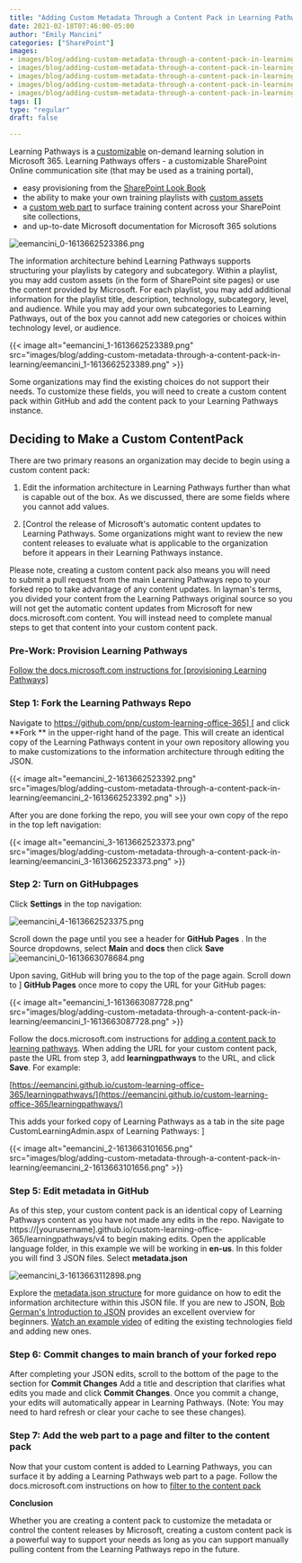 ```yaml
---
title: "Adding Custom Metadata Through a Content Pack in Learning Pathways"
date: 2021-02-18T07:46:00-05:00
author: "Emily Mancini"
categories: ["SharePoint"]
images:
- images/blog/adding-custom-metadata-through-a-content-pack-in-learning/eemancini_1-1613662523389.png
- images/blog/adding-custom-metadata-through-a-content-pack-in-learning/eemancini_2-1613662523392.png
- images/blog/adding-custom-metadata-through-a-content-pack-in-learning/eemancini_3-1613662523373.png
- images/blog/adding-custom-metadata-through-a-content-pack-in-learning/eemancini_1-1613663087728.png
- images/blog/adding-custom-metadata-through-a-content-pack-in-learning/eemancini_2-1613663101656.png
tags: []
type: "regular"
draft: false

---
```


Learning Pathways is
a [customizable](https://docs.microsoft.com/en-us/office365/customlearning/custom_accessadmin)
on-demand learning solution in Microsoft 365. Learning Pathways offers - a
customizable SharePoint Online communication site (that may be used as a
training portal), 
- easy provisioning from
the [SharePoint Look
Book](https://lookbook.microsoft.com/details/3df8bd55-b872-4c9d-88e3-6b2f05344239?source=default)
- the ability to make your own training playlists with
[custom
assets](https://docs.microsoft.com/en-us/office365/customlearning/custom_addassets)
- a [custom web
part](https://docs.microsoft.com/en-us/office365/customlearning/custom_whereiswebpart) to 
surface training content across your SharePoint site collections, 
- and
up-to-date Microsoft documentation for Microsoft 365
solutions

![eemancini_0-1613662523386.png](https://techcommunity.microsoft.com/t5/image/serverpage/image-id/255796i189AC59232AA4999/image-size/medium?v=v2&px=400)

The information architecture behind Learning Pathways supports
structuring your playlists by category and subcategory. Within a
playlist, you may add custom assets (in the form of SharePoint site
pages) or use the content provided by Microsoft. For each playlist, you
may add additional information for the playlist title, description,
technology, subcategory, level, and audience. While you may add your own
subcategories to Learning Pathways, out of the box you cannot add new
categories or choices
within technology
level, or
audience.

{{< image alt="eemancini_1-1613662523389.png" src="images/blog/adding-custom-metadata-through-a-content-pack-in-learning/eemancini_1-1613662523389.png" >}}

Some organizations may find the existing choices do not support their
needs. To customize these fields, you will need to
create a custom content pack within GitHub and add the content pack to
your Learning Pathways instance.

## Deciding to Make a Custom ContentPack

There are two primary reasons an organization may decide to begin using
a custom content
pack:

1.  Edit the information architecture in Learning Pathways further than
    what is capable out of the box. As we discussed,
    there are some fields where you cannot add
    values.


1.  [Control the release of Microsoft's automatic content updates to
    Learning Pathways. Some organizations might want to review the new
    content releases to evaluate what is applicable to the organization
    before it appears in their Learning Pathways
    instance. 

Please note, creating a custom content pack also
means you will need to submit a pull request from the
main Learning Pathways repo to your forked repo to take advantage of any
content updates. In layman's terms, you divided your
content from the Learning
Pathways original source so you
will not get the automatic content updates from Microsoft for new
docs.microsoft.com content.
You will instead need to complete
manual steps to get that content into your custom
content
pack.

### Pre-Work: Provision Learning Pathways

[Follow the docs.microsoft.com instructions
for [provisioning Learning
Pathways] ](https://docs.microsoft.com/en-us/office365/customlearning/custom_provision#to-provision-learning-pathways)

### Step 1: Fork the Learning Pathways Repo

Navigate
to [https://github.com/pnp/custom-learning-office-365] ](https://github.com/pnp/custom-learning-office-365)[ and click **Fork ** in
the upper-right hand of the page. This will create an identical copy of
the Learning Pathways content in your own repository allowing you to
make customizations to the information architecture through editing the
JSON.

{{< image alt="eemancini_2-1613662523392.png" src="images/blog/adding-custom-metadata-through-a-content-pack-in-learning/eemancini_2-1613662523392.png" >}}

After you are done forking the repo, you will see your own copy of the
repo in the top left
navigation:

{{< image alt="eemancini_3-1613662523373.png" src="images/blog/adding-custom-metadata-through-a-content-pack-in-learning/eemancini_3-1613662523373.png" >}}

### Step 2: Turn on GitHubpages

Click **Settings** in
the top
navigation:

![eemancini_4-1613662523375.png](https://techcommunity.microsoft.com/t5/image/serverpage/image-id/255801i04CC37FEA6115BAD/image-size/medium?v=v2&px=400)

Scroll down the page until you see a header
for **GitHub Pages** . In the
Source dropdowns,
select **Main** and **docs** then
click **Save**
![eemancini_0-1613663078684.png](https://techcommunity.microsoft.com/t5/image/serverpage/image-id/255806iE149A57D903D3B97/image-size/medium?v=v2&px=400 )

Upon saving, GitHub will bring you to the top of the page again. Scroll
down to ] **GitHub Pages**  once more
to copy the URL for your
GitHub
pages:

{{< image alt="eemancini_1-1613663087728.png" src="images/blog/adding-custom-metadata-through-a-content-pack-in-learning/eemancini_1-1613663087728.png" >}}

Follow the docs.microsoft.com instructions
for [adding a content pack to learning
pathways](https://docs.microsoft.com/en-us/office365/customlearning/custom_partnerguide_contint#add-a-content-pack-to-learning-pathways). When
adding the URL for your custom content pack, paste the URL from step
3, add **learningpathways** to
the
URL, and click **Save**. For
example:

[https://eemancini.github.io/custom-learning-office-365/learningpathways/](https://eemancini.github.io/custom-learning-office-365/learningpathways/)

This adds your forked copy of Learning Pathways as a tab in the site
page CustomLearningAdmin.aspx of
Learning
Pathways: ]

{{< image alt="eemancini_2-1613663101656.png" src="images/blog/adding-custom-metadata-through-a-content-pack-in-learning/eemancini_2-1613663101656.png" >}}

### Step 5: Edit metadata in GitHub

As of this step, your custom content pack is an identical copy of
Learning Pathways content as you have not made any edits in the repo.
Navigate
to https://\[yourusername\].github.io/custom-learning-office-365/learningpathways/v4 to
begin making edits. Open the applicable language
folder, in this example we
will be working in **en-us**. In
this folder you will find 3 JSON files.
Select **metadata.json**

![eemancini_3-1613663112898.png](https://techcommunity.microsoft.com/t5/image/serverpage/image-id/255809iA8B7B3763C3994A4/image-size/medium?v=v2&px=400)

Explore the [metadata.json
structure](https://docs.microsoft.com/en-us/office365/customlearning/custom_partnerguide_contint#metadatajson-structure) for
more guidance on  how to edit the information architecture
within this JSON
file. If you are new to
JSON, [Bob German's Introduction to
JSON](https://techcommunity.microsoft.com/t5/microsoft-365-pnp-blog/introduction-to-json/ba-p/2049369) provides
an excellent overview for
beginners. [Watch an example
video](https://www.youtube.com/watch?v=dzqEI5NKQ2U&t=7m09s) of
editing the existing technologies field and adding new
ones.

### Step 6: Commit changes to main branch of your forked repo

After completing your JSON edits, scroll to the bottom of the page to
the section for **Commit
Changes** Add a title and description that clarifies
what edits you made and click **Commit
Changes**. Once you commit a change, your edits will
automatically appear in Learning Pathways. (Note: You may need to hard
refresh or clear your cache to see these
changes).

### Step 7: Add the web part to a page and filter to the content pack

Now that your custom content is added to Learning Pathways, you can
surface it by adding a Learning Pathways web part to a page. Follow the
docs.microsoft.com instructions on how to [filter to
the content
pack](https://docs.microsoft.com/en-us/office365/customlearning/custom_partnerguide_contint#filter-to-the-content-pack-in-the-web-part)


**Conclusion**

Whether you are creating a content pack to customize the metadata or
control the content releases by Microsoft, creating a custom content
pack is a powerful way to support your needs as long as you can support
manually pulling content from the Learning Pathways repo in the
future.
